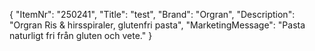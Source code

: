 {
  "ItemNr": "250241",
  "Title": "test",
  "Brand": "Orgran",
  "Description": "Orgran Ris & hirsspiraler, glutenfri pasta",
  "MarketingMessage": "Pasta naturligt fri från gluten och vete."
}